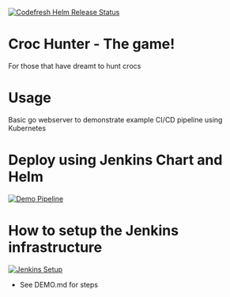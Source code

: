 [![Codefresh Helm Release Status]( https://g.codefresh.io/api/badges/release?type=cf-1&key=eyJhbGciOiJIUzI1NiJ9.NTkyNzY3YmRmOTk0OWQwMDAxZWVlZWZi.mPO9jZBUCFtabqRD4TBiz8H6Pf5lKKYW2VHo7KQaDaQ&selector=jdk8s&name=swampup2018-croc&tillerNamespace=kube-system)]( https://g.codefresh.io/helm/releases/jdk8s/kube-system/swampup2018-croc/services)

# Croc Hunter - The game!

For those that have dreamt to hunt crocs

# Usage
Basic go webserver to demonstrate example CI/CD pipeline using Kubernetes 

# Deploy using Jenkins Chart and Helm
[![Demo Pipeline](https://img.youtube.com/vi/NVoln4HdZOY/0.jpg)](https://youtu.be/NVoln4HdZOY "Demo Pipeline")

# How to setup the Jenkins infrastructure 
[![Jenkins Setup](https://img.youtube.com/vi/eMOzF_xAm7w/0.jpg)](https://youtu.be/eMOzF_xAm7w "Jenkins Setup")
* See DEMO.md for steps
